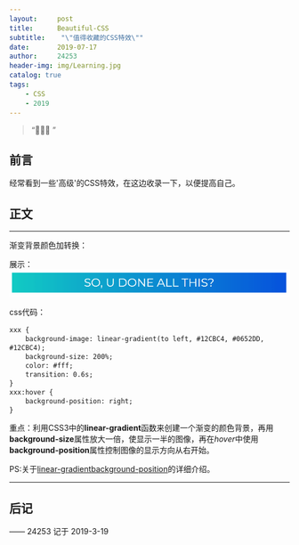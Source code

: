 ```yaml
---
layout:     post
title:      Beautiful-CSS
subtitle:    "\"值得收藏的CSS特效\""
date:       2019-07-17
author:     24253
header-img: img/Learning.jpg
catalog: true
tags:
    - CSS
    - 2019
---
```


> “🙉🙉🙉 ”

## 前言

经常看到一些'高级'的CSS特效，在这边收录一下，以便提高自己。

## 正文

---

渐变背景颜色加转换：  

展示：![gif1](../img/cssAnimation1.gif)

css代码：
```
xxx {
    background-image: linear-gradient(to left, #12CBC4, #0652DD, #12CBC4);
    background-size: 200%;
    color: #fff;
    transition: 0.6s;
}
xxx:hover {
    background-position: right;
}
```
重点：利用CSS3中的**linear-gradient**函数来创建一个渐变的颜色背景，再用**background-size**属性放大一倍，使显示一半的图像，再在*hover*中使用**background-position**属性控制图像的显示方向从右开始。

PS:关于[linear-gradient](https://www.runoob.com/cssref/func-linear-gradient.html)[background-position](http://www.w3school.com.cn/cssref/pr_background-position.asp)的详细介绍。

---



## 后记

—— 24253 记于 2019-3-19


